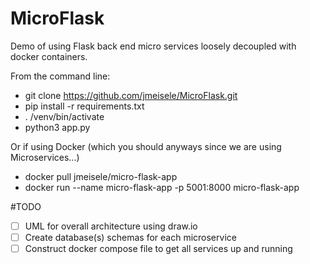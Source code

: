 # MicroFlask
Demo of using Flask back end micro services loosely decoupled with docker containers.

From the command line:
- git clone https://github.com/jmeisele/MicroFlask.git
- pip install -r requirements.txt
- . /venv/bin/activate
- python3 app.py

Or if using Docker (which you should anyways since we are using Microservices...)
- docker pull jmeisele/micro-flask-app
- docker run --name micro-flask-app -p 5001:8000 micro-flask-app

#TODO
- [ ] UML for overall architecture using draw.io
- [ ] Create database(s) schemas for each microservice
- [ ] Construct docker compose file to get all services up and running
